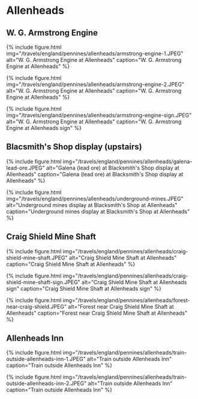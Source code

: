 # Allenheads

## W. G. Armstrong Engine

{% include figure.html
  img="/travels/england/pennines/allenheads/armstrong-engine-1.JPEG"
  alt="W. G. Armstrong Engine at Allenheads"
  caption="W. G. Armstrong Engine at Allenheads" %}

{% include figure.html
  img="/travels/england/pennines/allenheads/armstrong-engine-2.JPEG"
  alt="W. G. Armstrong Engine at Allenheads"
  caption="W. G. Armstrong Engine at Allenheads" %}

{% include figure.html
  img="/travels/england/pennines/allenheads/armstrong-engine-sign.JPEG"
  alt="W. G. Armstrong Engine at Allenheads"
  caption="W. G. Armstrong Engine at Allenheads sign" %}

## Blacsmith's Shop display (upstairs)

{% include figure.html
  img="/travels/england/pennines/allenheads/galena-lead-ore.JPEG"
  alt="Galena (lead ore) at Blacksmith's Shop display at Allenheads"
  caption="Galena (lead ore) at Blacksmith's Shop display at Allenheads" %}

{% include figure.html
  img="/travels/england/pennines/allenheads/underground-mines.JPEG"
    alt="Underground mines display at Blacksmith's Shop at Allenheads"
    caption="Underground mines display at Blacksmith's Shop at Allenheads" %}

## Craig Shield Mine Shaft

{% include figure.html
  img="/travels/england/pennines/allenheads/craig-shield-mine-shaft.JPEG"
  alt="Craig Shield Mine Shaft at Allenheads"
  caption="Craig Shield Mine Shaft at Allenheads" %}

{% include figure.html
  img="/travels/england/pennines/allenheads/craig-shield-mine-shaft-sign.JPEG"
  alt="Craig Shield Mine Shaft at Allenheads sign"
  caption="Craig Shield Mine Shaft at Allenheads sign" %}

{% include figure.html
  img="/travels/england/pennines/allenheads/forest-near-craig-shield.JPEG"
  alt="Forest near Craig Shield Mine Shaft at Allenheads"
  caption="Forest near Craig Shield Mine Shaft at Allenheads" %}

## Allenheads Inn

{% include figure.html
  img="/travels/england/pennines/allenheads/train-outside-allenheads-inn-1.JPEG"
  alt="Train outside Allenheads Inn"
  caption="Train outside Allenheads Inn" %} 
  
{% include figure.html
  img="/travels/england/pennines/allenheads/train-outside-allenheads-inn-2.JPEG"
  alt="Train outside Allenheads Inn"
  caption="Train outside Allenheads Inn" %}
